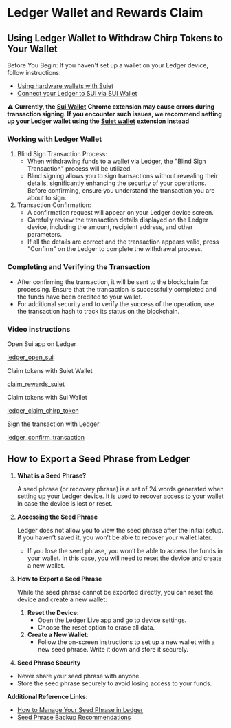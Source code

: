 # Ledger Wallet and Rewards Claim

## Using Ledger Wallet to Withdraw Chirp Tokens to Your Wallet

Before You Begin: If you haven't set up a wallet on your Ledger device, follow instructions:

* [Using hardware wallets with Suiet](https://docs.suiet.app/wallet/guides/using-hardware-wallet)
* [Connect your Ledger to SUI via SUI Wallet](https://support.ledger.com/article/10779621201949-zd)

**⚠️ Currently, the** [**Sui Wallet**](https://suiwallet.com/) **Chrome extension may cause errors during transaction signing. If you encounter such issues, we recommend setting up your Ledger wallet using the** [**Suiet wallet**](https://suiet.app/) **extension instead**

### Working with Ledger Wallet

1. Blind Sign Transaction Process:
   * When withdrawing funds to a wallet via Ledger, the "Blind Sign Transaction" process will be utilized.
   * Blind signing allows you to sign transactions without revealing their details, significantly enhancing the security of your operations. Before confirming, ensure you understand the transaction you are about to sign.
2. Transaction Confirmation:
   * A confirmation request will appear on your Ledger device screen.
   * Carefully review the transaction details displayed on the Ledger device, including the amount, recipient address, and other parameters.
   * If all the details are correct and the transaction appears valid, press "Confirm" on the Ledger to complete the withdrawal process.

### Completing and Verifying the Transaction

* After confirming the transaction, it will be sent to the blockchain for processing. Ensure that the transaction is successfully completed and the funds have been credited to your wallet.
* For additional security and to verify the success of the operation, use the transaction hash to track its status on the blockchain.

### Video instructions

Open Sui app on Ledger

[ledger\_open\_sui](https://github.com/lisitsas/test_docs/blob/master/docs/Chirp%20Network/Rewards/Ledger%20Wallet%20and%20Rewards%20Claim/media/ledger_open_sui.webm)

Claim tokens with Suiet Wallet

[claim\_rewards\_suiet](https://github.com/lisitsas/test_docs/blob/master/docs/Chirp%20Network/Rewards/Ledger%20Wallet%20and%20Rewards%20Claim/media/claim_rewards_suiet.webm)

Claim tokens with Sui Wallet

[ledger\_claim\_chirp\_token](https://github.com/lisitsas/test_docs/blob/master/docs/Chirp%20Network/Rewards/Ledger%20Wallet%20and%20Rewards%20Claim/media/ledger_claim_chirp_token.webm)

Sign the transaction with Ledger

[ledger\_confirm\_transaction](https://github.com/lisitsas/test_docs/blob/master/docs/Chirp%20Network/Rewards/Ledger%20Wallet%20and%20Rewards%20Claim/media/ledger_confirm_transaction.mp4)

## How to Export a Seed Phrase from Ledger

1.  **What is a Seed Phrase?**

    A seed phrase (or recovery phrase) is a set of 24 words generated when setting up your Ledger device. It is used to recover access to your wallet in case the device is lost or reset.
2.  **Accessing the Seed Phrase**

    Ledger does not allow you to view the seed phrase after the initial setup. If you haven’t saved it, you won’t be able to recover your wallet later.

    * If you lose the seed phrase, you won’t be able to access the funds in your wallet. In this case, you will need to reset the device and create a new wallet.
3.  **How to Export a Seed Phrase**

    While the seed phrase cannot be exported directly, you can reset the device and create a new wallet:

    1. **Reset the Device**:
       * Open the Ledger Live app and go to device settings.
       * Choose the reset option to erase all data.
    2. **Create a New Wallet**:
       * Follow the on-screen instructions to set up a new wallet with a new seed phrase. Write it down and store it securely.
4. **Seed Phrase Security**

* Never share your seed phrase with anyone.
* Store the seed phrase securely to avoid losing access to your funds.

**Additional Reference Links**:

* [How to Manage Your Seed Phrase in Ledger](https://support.ledger.com/article/4404382560913-zd)
* [Seed Phrase Backup Recommendations](https://support.ledger.com/article/8154109204509-zd)
